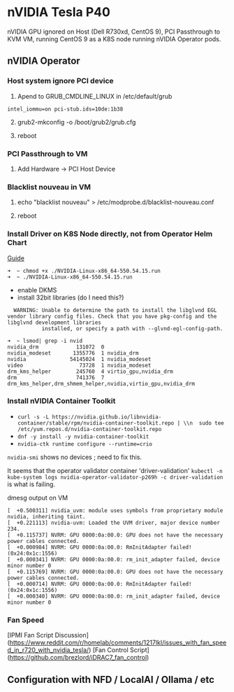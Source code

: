 # nVIDIA Tesla P40

nVIDIA GPU ignored on Host (Dell R730xd, CentOS 9), PCI Passthrough to KVM VM, running CentOS 9 as a K8S node running nVIDIA Operator pods.

## nVIDIA Operator

### Host system ignore PCI device

1. Apend to GRUB_CMDLINE_LINUX in /etc/default/grub

`intel_iommu=on pci-stub.ids=10de:1b38`

2. grub2-mkconfig -o /boot/grub2/grub.cfg

3. reboot

### PCI Passthrough to VM

1. Add Hardware -> PCI Host Device

### Blacklist nouveau in VM

1. echo "blacklist nouveau" > /etc/modprobe.d/blacklist-nouveau.conf 

2. reboot

### Install Driver on K8S Node directly, not from Operator Helm Chart

[Guide](https://www.if-not-true-then-false.com/2021/install-nvidia-drivers-on-centos-rhel-rocky-linux/#11-check-is-your-nvidia-card-supported)

```
➜  ~ chmod +x ./NVIDIA-Linux-x86_64-550.54.15.run 
➜  ~ ./NVIDIA-Linux-x86_64-550.54.15.run
```

* enable DKMS
* install 32bit libraries (do I need this?)

```
  WARNING: Unable to determine the path to install the libglvnd EGL vendor library config files. Check that you have pkg-config and the libglvnd development libraries
           installed, or specify a path with --glvnd-egl-config-path.
```
```
➜  ~ lsmod| grep -i nvid 
nvidia_drm            131072  0
nvidia_modeset       1355776  1 nvidia_drm
nvidia              54145024  1 nvidia_modeset
video                  73728  1 nvidia_modeset
drm_kms_helper        245760  4 virtio_gpu,nvidia_drm
drm                   741376  7 drm_kms_helper,drm_shmem_helper,nvidia,virtio_gpu,nvidia_drm
```

### Install nVIDIA Container Toolkit

* `curl -s -L https://nvidia.github.io/libnvidia-container/stable/rpm/nvidia-container-toolkit.repo | \\n  sudo tee /etc/yum.repos.d/nvidia-container-toolkit.repo`
* `dnf -y install -y nvidia-container-toolkit`
* `nvidia-ctk runtime configure --runtime=crio`

`nvidia-smi` shows no devices ; need to fix this.

It seems that the operator validator container 'driver-validation' `kubectl -n kube-system logs nvidia-operator-validator-p269h -c driver-validation` is what is failing.

dmesg output on VM

```
[  +0.500311] nvidia_uvm: module uses symbols from proprietary module nvidia, inheriting taint.
[  +0.221113] nvidia-uvm: Loaded the UVM driver, major device number 234.
[  +0.115737] NVRM: GPU 0000:0a:00.0: GPU does not have the necessary power cables connected.
[  +0.000984] NVRM: GPU 0000:0a:00.0: RmInitAdapter failed! (0x24:0x1c:1556)
[  +0.000341] NVRM: GPU 0000:0a:00.0: rm_init_adapter failed, device minor number 0
[  +0.115769] NVRM: GPU 0000:0a:00.0: GPU does not have the necessary power cables connected.
[  +0.000714] NVRM: GPU 0000:0a:00.0: RmInitAdapter failed! (0x24:0x1c:1556)
[  +0.000340] NVRM: GPU 0000:0a:00.0: rm_init_adapter failed, device minor number 0
```

### Fan Speed

[IPMI Fan Script Discussion] (https://www.reddit.com/r/homelab/comments/1217lkl/issues_with_fan_speed_in_r720_with_nvidia_tesla/)
[Fan Control Script] (https://github.com/brezlord/iDRAC7_fan_control)

## Configuration with NFD / LocalAI / Ollama / etc